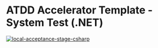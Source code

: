# ATDD Accelerator Template - System Test (.NET)

[![local-acceptance-stage-csharp](https://github.com/optivem/atdd-accelerator-template-system-test-dotnet/actions/workflows/local-acceptance-stage-csharp.yml/badge.svg)](https://github.com/optivem/atdd-accelerator-template-system-test-dotnet/actions/workflows/local-acceptance-stage-csharp.yml)
